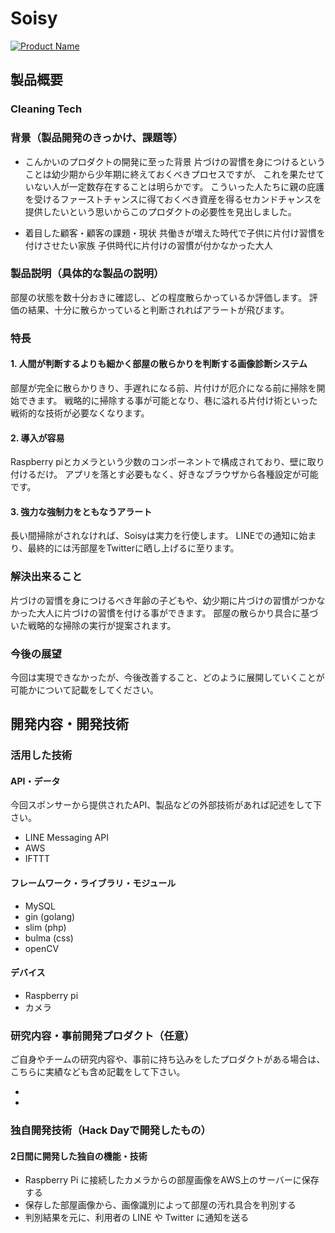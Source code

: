 # Soisy

[![Product Name](image.png)](https://www.youtube.com/watch?v=G5rULR53uMk)

## 製品概要
### Cleaning Tech

### 背景（製品開発のきっかけ、課題等）

- こんかいのプロダクトの開発に至った背景
片づけの習慣を身につけるということは幼少期から少年期に終えておくべきプロセスですが、
これを果たせていない人が一定数存在することは明らかです。
こういった人たちに親の庇護を受けるファーストチャンスに得ておくべき資産を得るセカンドチャンスを提供したいという思いからこのプロダクトの必要性を見出しました。


- 着目した顧客・顧客の課題・現状
共働きが増えた時代で子供に片付け習慣を付けさせたい家族
子供時代に片付けの習慣が付かなかった大人

### 製品説明（具体的な製品の説明）
部屋の状態を数十分おきに確認し、どの程度散らかっているか評価します。
評価の結果、十分に散らかっていると判断されればアラートが飛びます。

### 特長

#### 1. 人間が判断するよりも細かく部屋の散らかりを判断する画像診断システム
部屋が完全に散らかりきり、手遅れになる前、片付けが厄介になる前に掃除を開始できます。
戦略的に掃除する事が可能となり、巷に溢れる片付け術といった戦術的な技術が必要なくなります。

#### 2. 導入が容易
Raspberry piとカメラという少数のコンポーネントで構成されており、壁に取り付けるだけ。
アプリを落とす必要もなく、好きなブラウザから各種設定が可能です。


#### 3. 強力な強制力をともなうアラート
長い間掃除がされなければ、Soisyは実力を行使します。
LINEでの通知に始まり、最終的には汚部屋をTwitterに晒し上げるに至ります。

### 解決出来ること
片づけの習慣を身につけるべき年齢の子どもや、幼少期に片づけの習慣がつかなかった大人に片づけの習慣を付ける事ができます。
部屋の散らかり具合に基づいた戦略的な掃除の実行が提案されます。

### 今後の展望
今回は実現できなかったが、今後改善すること、どのように展開していくことが可能かについて記載をしてください。


## 開発内容・開発技術
### 活用した技術
#### API・データ
今回スポンサーから提供されたAPI、製品などの外部技術があれば記述をして下さい。

* LINE Messaging API
* AWS
* IFTTT

#### フレームワーク・ライブラリ・モジュール
* MySQL
* gin (golang)
* slim (php)
* bulma (css)
* openCV

#### デバイス
* Raspberry pi
* カメラ

### 研究内容・事前開発プロダクト（任意）
ご自身やチームの研究内容や、事前に持ち込みをしたプロダクトがある場合は、こちらに実績なども含め記載をして下さい。

* 
* 


### 独自開発技術（Hack Dayで開発したもの）
#### 2日間に開発した独自の機能・技術
* Raspberry Pi に接続したカメラからの部屋画像をAWS上のサーバーに保存する
* 保存した部屋画像から、画像識別によって部屋の汚れ具合を判別する
* 判別結果を元に、利用者の LINE や Twitter に通知を送る
